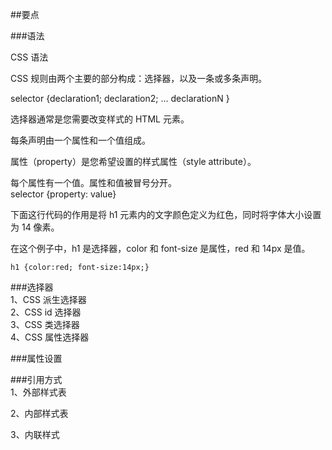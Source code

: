 ##要点       
       
###语法       
       
CSS 语法       
       
CSS 规则由两个主要的部分构成：选择器，以及一条或多条声明。       
       
selector {declaration1; declaration2; ... declarationN }       
       
       
选择器通常是您需要改变样式的 HTML 元素。       
       
每条声明由一个属性和一个值组成。       
       
属性（property）是您希望设置的样式属性（style attribute）。       
       
每个属性有一个值。属性和值被冒号分开。       
selector {property: value}       
       
下面这行代码的作用是将 h1 元素内的文字颜色定义为红色，同时将字体大小设置为 14 像素。       
       
在这个例子中，h1 是选择器，color 和 font-size 是属性，red 和 14px 是值。       
       
    h1 {color:red; font-size:14px;}       
       
       
###选择器       
1、CSS 派生选择器       
2、CSS id 选择器       
3、CSS 类选择器       
4、CSS 属性选择器       
       
       
###属性设置       
       
###引用方式       
1、外部样式表       
       
2、内部样式表       
       
3、内联样式       
       